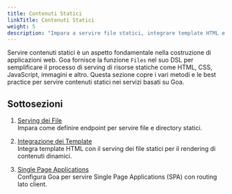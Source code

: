 ```yaml
---
title: Contenuti Statici
linkTitle: Contenuti Statici
weight: 5
description: "Impara a servire file statici, integrare template HTML e ospitare Single Page Applications (SPA) nei tuoi servizi Goa utilizzando le funzionalità integrate di serving dei file."
---
```


Servire contenuti statici è un aspetto fondamentale nella costruzione di applicazioni web. Goa
fornisce la funzione `Files` nel suo DSL per semplificare il processo di serving di
risorse statiche come HTML, CSS, JavaScript, immagini e altro. Questa sezione
copre i vari metodi e le best practice per servire contenuti statici nei
servizi basati su Goa.

## Sottosezioni

1. [Serving dei File](./1-serving-files.md)  
   Impara come definire endpoint per servire file e directory statici.

2. [Integrazione dei Template](./2-template-integration.md)  
   Integra template HTML con il serving dei file statici per il rendering di contenuti dinamici.

3. [Single Page Applications](./3-single-page-apps.md)  
   Configura Goa per servire Single Page Applications (SPA) con routing lato client. 